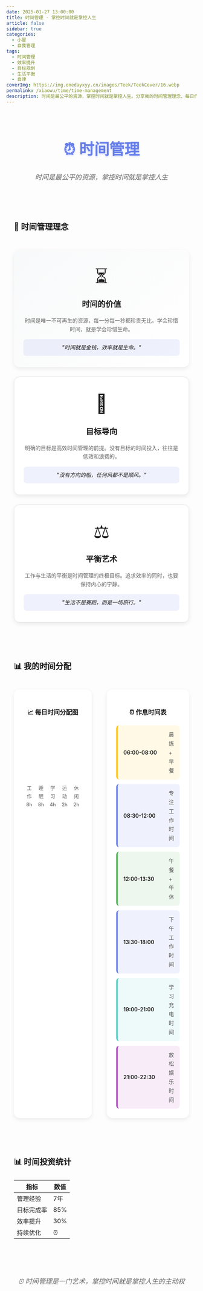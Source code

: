 ```yaml
---
date: 2025-01-27 13:00:00
title: 时间管理 - 掌控时间就是掌控人生
article: false
sidebar: true
categories:
  - 小屋
  - 自我管理
tags:
  - 时间管理
  - 效率提升
  - 目标规划
  - 生活平衡
  - 自律
coverImg: https://img.onedayxyy.cn/images/Teek/TeekCover/16.webp
permalink: /xiaowu/time/time-management
description: 时间是最公平的资源，掌控时间就是掌控人生。分享我的时间管理理念、每日作息安排和效率提升方法，帮助大家更好地规划时间，实现工作与生活的平衡。
---
```


<div class="time-management">

# ⏰ 时间管理

> 时间是最公平的资源，掌控时间就是掌控人生

---

## 🎯 时间管理理念

<div class="philosophy-section">
  <div class="philosophy-card featured">
    <div class="philosophy-icon">⏳</div>
    <h3>时间的价值</h3>
    <p>时间是唯一不可再生的资源，每一分每一秒都珍贵无比。学会珍惜时间，就是学会珍惜生命。</p>
    <div class="quote">
      "时间就是金钱，效率就是生命。"
    </div>
  </div>

  <div class="philosophy-card">
    <div class="philosophy-icon">🎯</div>
    <h3>目标导向</h3>
    <p>明确的目标是高效时间管理的前提。没有目标的时间投入，往往是低效和浪费的。</p>
    <div class="quote">
      "没有方向的船，任何风都不是顺风。"
    </div>
  </div>

  <div class="philosophy-card">
    <div class="philosophy-icon">⚖️</div>
    <h3>平衡艺术</h3>
    <p>工作与生活的平衡是时间管理的终极目标。追求效率的同时，也要保持内心的宁静。</p>
    <div class="quote">
      "生活不是赛跑，而是一场旅行。"
    </div>
  </div>
</div>

---

## 📊 我的时间分配

<div class="time-allocation">
  <div class="allocation-chart">
    <h3>📈 每日时间分配图</h3>
    <div class="chart-container">
      <div class="chart-item work">
        <div class="chart-bar" style="height: 33.3%"></div>
        <div class="chart-label">工作<br>8h</div>
      </div>
      <div class="chart-item sleep">
        <div class="chart-bar" style="height: 33.3%"></div>
        <div class="chart-label">睡眠<br>8h</div>
      </div>
      <div class="chart-item study">
        <div class="chart-bar" style="height: 16.7%"></div>
        <div class="chart-label">学习<br>4h</div>
      </div>
      <div class="chart-item exercise">
        <div class="chart-bar" style="height: 8.3%"></div>
        <div class="chart-label">运动<br>2h</div>
      </div>
      <div class="chart-item leisure">
        <div class="chart-bar" style="height: 8.3%"></div>
        <div class="chart-label">休闲<br>2h</div>
      </div>
    </div>
  </div>

  <div class="allocation-details">
    <h3>⏰ 作息时间表</h3>
    <div class="schedule-list">
      <div class="schedule-item morning">
        <span class="time">06:00-08:00</span>
        <span class="activity">晨练 + 早餐</span>
      </div>
      <div class="schedule-item work">
        <span class="time">08:30-12:00</span>
        <span class="activity">专注工作时间</span>
      </div>
      <div class="schedule-item break">
        <span class="time">12:00-13:30</span>
        <span class="activity">午餐 + 午休</span>
      </div>
      <div class="schedule-item work">
        <span class="time">13:30-18:00</span>
        <span class="activity">下午工作时间</span>
      </div>
      <div class="schedule-item study">
        <span class="time">19:00-21:00</span>
        <span class="activity">学习充电时间</span>
      </div>
      <div class="schedule-item leisure">
        <span class="time">21:00-22:30</span>
        <span class="activity">放松娱乐时间</span>
      </div>
    </div>
  </div>
</div>

---

## 📊 时间投资统计

| 指标 | 数值 |
|------|------|
| 管理经验 | 7年 |
| 目标完成率 | 85% |
| 效率提升 | 30% |
| 持续优化 | ⏰ |

---

> ⏰ 时间管理是一门艺术，掌控时间就是掌控人生的主动权

<style scoped>
.time-management {
  max-width: 1000px;
  margin: 0 auto;
  padding: 20px;
  line-height: 1.7;
}

.time-management h1 {
  text-align: center;
  color: #667eea;
  font-size: 2.5rem;
  margin-bottom: 1rem;
  line-height: 1.2;
  padding: 0.2rem 0;
  font-weight: 600;
  text-shadow: 0 2px 4px rgba(102, 126, 234, 0.3);
}

.time-management > blockquote {
  text-align: center;
  font-style: italic;
  color: #666;
  border-left: none;
  padding: 0;
  margin: 2rem 0;
  font-size: 1.1rem;
}

.time-management h2 {
  color: var(--vp-c-brand);
  border-bottom: 3px solid var(--vp-c-brand);
  padding-bottom: 0.8rem;
  margin-top: 3rem;
  position: relative;
}

.time-management h2::after {
  content: '';
  position: absolute;
  left: 0;
  bottom: -3px;
  width: 60px;
  height: 3px;
  background: linear-gradient(90deg, var(--vp-c-brand), transparent);
}

/* 时间管理理念 */
.philosophy-section {
  display: grid;
  grid-template-columns: repeat(auto-fit, minmax(300px, 1fr));
  gap: 25px;
  margin: 30px 0;
}

.philosophy-card {
  background: white;
  border: 1px solid #e1e5e9;
  border-radius: 15px;
  padding: 30px 25px;
  text-align: center;
  box-shadow: 0 4px 12px rgba(0, 0, 0, 0.08);
  transition: all 0.3s ease;
}

.philosophy-card:hover {
  transform: translateY(-8px);
  box-shadow: 0 12px 25px rgba(0, 0, 0, 0.15);
}

.philosophy-card.featured {
  border: 2px solid var(--vp-c-brand);
  background: linear-gradient(135deg, #f8f9fa 0%, #ffffff 100%);
}

.philosophy-icon {
  font-size: 3rem;
  margin-bottom: 15px;
  animation: float 3s ease-in-out infinite;
}

@keyframes float {
  0%, 100% { transform: translateY(0px); }
  50% { transform: translateY(-10px); }
}

.philosophy-card h3 {
  color: var(--vp-c-brand);
  margin: 0 0 15px 0;
  font-size: 1.3rem;
}

.philosophy-card p {
  color: #666;
  margin: 0 0 15px 0;
  line-height: 1.6;
}

.quote {
  font-style: italic;
  color: var(--vp-c-brand);
  font-weight: 500;
  padding: 10px;
  background: rgba(102, 126, 234, 0.1);
  border-radius: 8px;
  border-left: 3px solid var(--vp-c-brand);
}

/* 时间分配 */
.time-allocation {
  display: grid;
  grid-template-columns: 1fr 1fr;
  gap: 40px;
  margin: 30px 0;
}

.allocation-chart {
  background: white;
  border-radius: 15px;
  padding: 25px;
  box-shadow: 0 4px 12px rgba(0, 0, 0, 0.08);
}

.allocation-chart h3 {
  color: var(--vp-c-brand);
  margin-bottom: 20px;
  text-align: center;
}

.chart-container {
  display: flex;
  align-items: end;
  justify-content: space-between;
  height: 200px;
  padding: 20px 0;
}

.chart-item {
  display: flex;
  flex-direction: column;
  align-items: center;
  flex: 1;
  margin: 0 5px;
}

.chart-bar {
  width: 80%;
  border-radius: 6px 6px 0 0;
  margin-bottom: 10px;
  transition: all 0.3s ease;
}

.chart-item:hover .chart-bar {
  transform: scale(1.05);
}

.chart-item.work .chart-bar { background: linear-gradient(135deg, #667eea, #764ba2); }
.chart-item.sleep .chart-bar { background: linear-gradient(135deg, #ff6b6b, #ee5a52); }
.chart-item.study .chart-bar { background: linear-gradient(135deg, #4ecdc4, #44a08d); }
.chart-item.exercise .chart-bar { background: linear-gradient(135deg, #ffa726, #fb8c00); }
.chart-item.leisure .chart-bar { background: linear-gradient(135deg, #ab47bc, #8e24aa); }

.chart-label {
  font-size: 0.8rem;
  text-align: center;
  color: #666;
  font-weight: 500;
}

/* 作息时间表 */
.allocation-details {
  background: white;
  border-radius: 15px;
  padding: 25px;
  box-shadow: 0 4px 12px rgba(0, 0, 0, 0.08);
}

.allocation-details h3 {
  color: var(--vp-c-brand);
  margin-bottom: 20px;
  text-align: center;
}

.schedule-list {
  display: flex;
  flex-direction: column;
  gap: 12px;
}

.schedule-item {
  display: flex;
  align-items: center;
  padding: 12px 15px;
  border-radius: 8px;
  transition: all 0.3s ease;
}

.schedule-item:hover {
  transform: translateX(5px);
}

.schedule-item.morning { background: rgba(255, 193, 7, 0.1); border-left: 4px solid #ffc107; }
.schedule-item.work { background: rgba(102, 126, 234, 0.1); border-left: 4px solid #667eea; }
.schedule-item.break { background: rgba(76, 175, 80, 0.1); border-left: 4px solid #4caf50; }
.schedule-item.study { background: rgba(78, 205, 196, 0.1); border-left: 4px solid #4ecdc4; }
.schedule-item.leisure { background: rgba(171, 71, 188, 0.1); border-left: 4px solid #ab47bc; }

.time {
  font-weight: 600;
  color: var(--vp-c-brand);
  min-width: 120px;
}

.activity {
  color: #555;
}

/* 统计数据 */
.time-stats {
  display: grid;
  grid-template-columns: repeat(auto-fit, minmax(150px, 1fr));
  gap: 20px;
  margin: 30px 0;
}

.time-stats .stat-item {
  background: linear-gradient(135deg, #1e3c72 0%, #2a5298 100%);
  color: white;
  padding: 25px 20px;
  border-radius: 15px;
  text-align: center;
  box-shadow: 0 4px 15px rgba(30, 60, 114, 0.3);
}

.time-stats .stat-number {
  font-size: 2.5rem;
  font-weight: bold;
  margin-bottom: 8px;
}

.time-stats .stat-label {
  font-size: 1rem;
  opacity: 0.9;
}

/* 分隔线 */
.time-management hr {
  border: none;
  height: 2px;
  background: linear-gradient(90deg, transparent, var(--vp-c-brand), transparent);
  margin: 3rem 0;
}

/* 最后的引用块 */
.time-management > blockquote:last-child {
  text-align: center;
  background: linear-gradient(135deg, #1e3c72 0%, #2a5298 100%);
  color: white;
  padding: 2rem;
  border-radius: 15px;
  border-left: none;
  margin-top: 3rem;
}

.time-management > blockquote:last-child strong {
  color: white;
  font-size: 1.3rem;
}

/* 深色模式适配 */
.dark .philosophy-card,
.dark .allocation-chart,
.dark .allocation-details {
  background: var(--vp-c-bg-soft);
  border-color: var(--vp-c-divider);
}

/* 移动端适配 */
@media (max-width: 768px) {
  .time-management {
    padding: 15px;
  }
  
  .time-management h1 {
    font-size: 2rem;
  }
  
  .philosophy-section {
    grid-template-columns: 1fr;
    gap: 20px;
  }
  
  .time-allocation {
    grid-template-columns: 1fr;
    gap: 20px;
  }
  
  .chart-container {
    height: 150px;
  }
  
  .time-stats {
    grid-template-columns: repeat(2, 1fr);
    gap: 15px;
  }
}
</style>

</div>